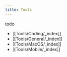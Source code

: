 ```yaml
---
title: Tools
---
```


todo
- [[Tools/Coding/_index]]
- [[Tools/General/_index]]
- [[Tools/MacOS/_index]]
- [[Tools/Mobile/_index]]